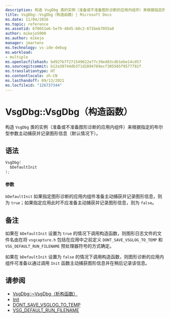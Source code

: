 ```yaml
---
description: 构造 VsgDbg 类的实例（准备或不准备图形诊断的应用内组件）来根据指定的布尔型参数主动捕获并记录图形信息（默认情况下）。
title: VsgDbg::VsgDbg（构造函数）| Microsoft Docs
ms.date: 11/04/2016
ms.topic: reference
ms.assetid: 670651e6-5e79-4845-b0c2-671beb7055a8
author: mikejo5000
ms.author: mikejo
manager: jmartens
ms.technology: vs-ide-debug
ms.workload:
- multiple
ms.openlocfilehash: bd927b7f271549622e77c39ed83cdb1ebe14cd57
ms.sourcegitcommit: b12a38744db371d2894769ecf305585f9577792f
ms.translationtype: HT
ms.contentlocale: zh-CN
ms.lasthandoff: 09/13/2021
ms.locfileid: "126737344"
---
```

# <a name="vsgdbgvsgdbg-constructor"></a>VsgDbg::VsgDbg（构造函数）
构造 `VsgDbg` 类的实例（准备或不准备图形诊断的应用内组件）来根据指定的布尔型参数主动捕获并记录图形信息（默认情况下）。

## <a name="syntax"></a>语法

```C++
VsgDbg(
  bDefaultInit
);
```

#### <a name="parameters"></a>参数
 `bDefaultInit` 如果指定图形诊断的应用内组件准备主动捕获并记录图形信息，则为 `true`；如果指定应用此时不应准备主动捕获并记录图形信息，则为 `false`。

## <a name="remarks"></a>备注
 如果在 `bDefaultInit` 设置为 `true` 的情况下调用构造函数，则图形日志文件的文件名由在将 `vsgcapture.h` 包括在应用中之前定义 `DONT_SAVE_VSGLOG_TO_TEMP` 和 `VSG_DEFAULT_RUN_FILENAME` 预处理器符号的方式确定。

 如果在 `bDefaultInit` 设置为 `false` 的情况下调用构造函数，则图形诊断的应用内组件可准备以通过调用 `Init` 函数主动捕获图形信息并在稍后记录该信息。

## <a name="see-also"></a>请参阅
- [VsgDbg::~VsgDbg（析构函数）](vsgdbg-tilde-vsgdbg-destructor.md)
- [Init](init.md)
- [DONT_SAVE_VSGLOG_TO_TEMP](dont-save-vsglog-to-temp.md)
- [VSG_DEFAULT_RUN_FILENAME](vsg-default-run-filename.md)
